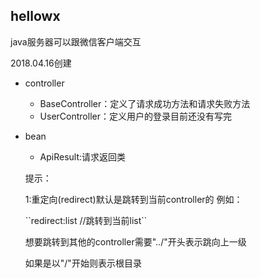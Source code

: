 ## hellowx

java服务器可以跟微信客户端交互

2018.04.16创建

* controller
    *   BaseController：定义了请求成功方法和请求失败方法
    *   UserController：定义用户的登录目前还没有写完

* bean
  *  ApiResult:请求返回类
  
  
  
  
  提示：
     <p>1:重定向(redirect)默认是跳转到当前controller的
     例如：</p>  
     ``redirect:list //跳转到当前list``
     <p>
          想要跳转到其他的controller需要"../"开头表示跳向上一级
     <p>
     <p>
         如果是以"/"开始则表示根目录        
     </p>